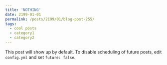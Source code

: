 ```yaml
---
title: 'NOTHING'
date: 2199-01-01
permalink: /posts/2199/01/blog-post-255/
tags:
  - cool posts
  - category1
  - category2
---
```


This post will show up by default. To disable scheduling of future posts, edit `config.yml` and set `future: false`. 
